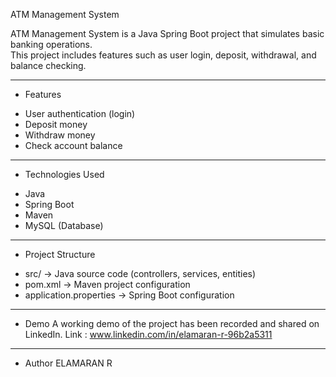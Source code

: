 ATM Management System

ATM Management System is a Java Spring Boot project that simulates basic banking operations.  
This project includes features such as user login, deposit, withdrawal, and balance checking.

---

* Features
- User authentication (login)
- Deposit money
- Withdraw money
- Check account balance

---

* Technologies Used
- Java
- Spring Boot
- Maven
- MySQL (Database)

---

* Project Structure
- src/ → Java source code (controllers, services, entities)
- pom.xml → Maven project configuration
- application.properties → Spring Boot configuration

---

* Demo
A working demo of the project has been recorded and shared on LinkedIn.
Link : www.linkedin.com/in/elamaran-r-96b2a5311

---

* Author
ELAMARAN R 
